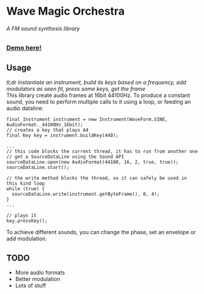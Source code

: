 # Wave Magic Orchestra
###### A FM sound synthesis library


### [Demo here!](https://github.com/jbatistareis/wmo-demo)


## Usage  
_tl;dr instantiate an instrument, build its keys based on a frequency, add modulators as seen fit, press some keys, get the frame_  
This library create audio frames at 16bit 44100Hz. To produce a constant sound, you need to perform multiple calls to it using a loop, or feeding an audio dataline:   
```
final Instrument instrument = new Instrument(WaveForm.SINE, AudioFormat._44100Hz_16bit);
// creates a key that plays A4
final Key key = instrument.buildKey(440);

...
// this code blocks the current thread, it has to run from another one
// get a SourceDataLine using the Sound API
sourceDataLine.open(new AudioFormat(44100, 16, 2, true, true));
sourceDataLine.start();

// the write method blocks the thread, so it can safely be used in this kind loop
while (true) {
  sourceDataLine.write(instrument.getByteFrame(), 0, 4);
}
...

// plays it
key.pressKey();
```  
To achieve different sounds, you can change the phase, set an envelope or add modulation.


## TODO
* More audio formats
* Better modulation
* Lots of stuff